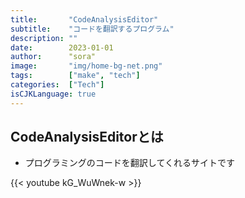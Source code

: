 ```yaml
---
title:       "CodeAnalysisEditor"
subtitle:    "コードを翻訳するプログラム"
description: ""
date:        2023-01-01
author:      "sora"
image:       "img/home-bg-net.png"
tags:        ["make", "tech"]
categories:  ["Tech"]
isCJKLanguage: true
---
```


## CodeAnalysisEditorとは
- プログラミングのコードを翻訳してくれるサイトです


{{< youtube kG_WuWnek-w >}}